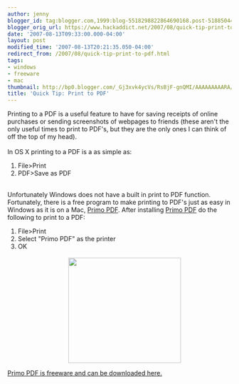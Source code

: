 ```yaml
---
author: jenny
blogger_id: tag:blogger.com,1999:blog-5518298822864690168.post-5188504434050023093
blogger_orig_url: https://www.hackaddict.net/2007/08/quick-tip-print-to-pdf.html
date: '2007-08-13T09:33:00.000-04:00'
layout: post
modified_time: '2007-08-13T20:21:35.050-04:00'
redirect_from: /2007/08/quick-tip-print-to-pdf.html
tags:
- windows
- freeware
- mac
thumbnail: http://bp0.blogger.com/_Gj3xvk4ycVs/RsBjF-gnQMI/AAAAAAAAARA/BLIroYriGZ0/s72-c/pdf.jpg
title: 'Quick Tip: Print to PDF'
---
```


Printing to a PDF is a useful feature to have for saving receipts of online purchases or sending screenshots of webpages to friends (these aren't the only useful times to print to PDF's, but they are the only ones I can think of off the top of my head).<br/><br/>In OS X printing to a PDF is a as simple as:<br/><ol><li>File&gt;Print</li><li>PDF&gt;Save as PDF<br/><br/><img alt="" border="0" id="BLOGGER_PHOTO_ID_5098183732513685698" src="{{ site.url }}/assets/images/2007-08-13-image-0000.jpg" style="margin: 0px auto 10px; display: block; text-align: center; "/></li></ol>Unfortunately Windows does not have a built in print to PDF function. Fortunately, there is a free program to make printing to PDF's just as easy in Windows as it is on a Mac, <a href="http://www.primopdf.com/">Primo PDF</a>.  After installing <a href="http://www.primopdf.com/">Primo PDF</a> do the following to print to a PDF:<br/><ol><li>File&gt;Print</li><li>Select "Primo PDF" as the printer</li><li>OK<br/><br/><img alt="" border="0" id="BLOGGER_PHOTO_ID_5098182375304020146" src="{{ site.url }}/assets/images/2007-08-13-image-0001.jpg" style="margin: 0px auto 10px; display: block; text-align: center;  width: 253px; height: 236px;"/></li></ol><a href="http://www.download.com/3000-10743_4-10660924.html">Primo PDF is freeware and can be downloaded here.</a>